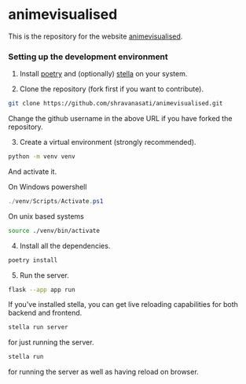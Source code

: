# animevisualised

This is the repository for the website [animevisualised](). 


### Setting up the development environment

1. Install [poetry](https://python-poetry.org/) and (optionally) [stella](https://github.com/shravanasati/stellapy) on your system.

2. Clone the repository (fork first if you want to contribute).
```sh
git clone https://github.com/shravanasati/animevisualised.git
```
Change the github username in the above URL if you have forked the repository.

3. Create a virtual environment (strongly recommended). 
```sh
python -m venv venv
```
And activate it.

On Windows powershell
```powershell
./venv/Scripts/Activate.ps1
```

On unix based systems
```sh
source ./venv/bin/activate
```

4. Install all the dependencies.
```sh
poetry install
```

5. Run the server.

```sh
flask --app app run
```

If you've installed stella, you can get live reloading capabilities for both backend and frontend.

```sh
stella run server
```
for just running the server.

```sh
stella run
```
for running the server as well as having reload on browser.